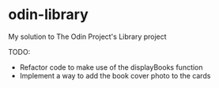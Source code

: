 # odin-library

My solution to The Odin Project's Library project

TODO:
- Refactor code to make use of the displayBooks function
- Implement a way to add the book cover photo to the cards